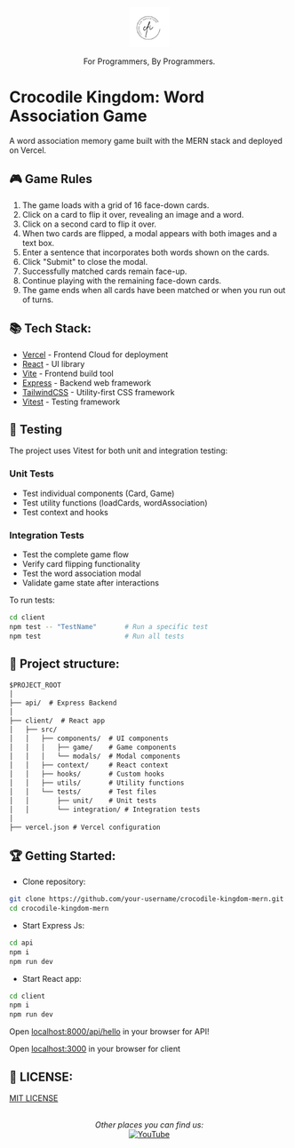 <p align="center">
  <p align="center">
    <a href="https://www.youtube.com/@codingforinnovations" target="_blank">
      <img src=".github/static/logo.png" height="72" alt="Coding for Innovations Logo"/>    
    </a>
  </p>
  <p align="center">
    For Programmers, By Programmers.
  </p>
</p>

# Crocodile Kingdom: Word Association Game

A word association memory game built with the MERN stack and deployed on Vercel.

## 🎮 Game Rules

1. The game loads with a grid of 16 face-down cards.
2. Click on a card to flip it over, revealing an image and a word.
3. Click on a second card to flip it over.
4. When two cards are flipped, a modal appears with both images and a text box.
5. Enter a sentence that incorporates both words shown on the cards.
6. Click "Submit" to close the modal.
7. Successfully matched cards remain face-up.
8. Continue playing with the remaining face-down cards.
9. The game ends when all cards have been matched or when you run out of turns.

## 📚 Tech Stack:

- [Vercel](https://vercel.com/) - Frontend Cloud for deployment
- [React](https://react.dev/) - UI library
- [Vite](https://vitejs.dev/) - Frontend build tool
- [Express](https://expressjs.com/) - Backend web framework
- [TailwindCSS](https://tailwindcss.com/) - Utility-first CSS framework
- [Vitest](https://vitest.dev/) - Testing framework

## 🧪 Testing

The project uses Vitest for both unit and integration testing:

### Unit Tests
- Test individual components (Card, Game)
- Test utility functions (loadCards, wordAssociation)
- Test context and hooks

### Integration Tests
- Test the complete game flow
- Verify card flipping functionality
- Test the word association modal
- Validate game state after interactions

To run tests:
```bash
cd client
npm test -- "TestName"       # Run a specific test
npm test                     # Run all tests
```

## 📁 Project structure:

```
$PROJECT_ROOT
│  
├── api/  # Express Backend
│  
├── client/  # React app
│   ├── src/
│   │   ├── components/  # UI components
│   │   │   ├── game/    # Game components
│   │   │   └── modals/  # Modal components
│   │   ├── context/     # React context
│   │   ├── hooks/       # Custom hooks
│   │   ├── utils/       # Utility functions
│   │   └── tests/       # Test files
│   │       ├── unit/    # Unit tests
│   │       └── integration/ # Integration tests
│
├── vercel.json # Vercel configuration
```

##  🏆 Getting Started: 

- Clone repository:

```bash
git clone https://github.com/your-username/crocodile-kingdom-mern.git
cd crocodile-kingdom-mern
```  

- Start Express Js:
```bash
cd api
npm i
npm run dev
```

- Start React app:

```bash
cd client
npm i
npm run dev
```

Open [localhost:8000/api/hello](http://localhost:8000/api/hello) in your browser for API!

Open [localhost:3000](http://localhost:3000) in your browser for client


## 🎫 LICENSE:

[MIT LICENSE](LICENSE)

<br />

<div align="center">
<i>Other places you can find us:</i><br>
<a href="https://www.youtube.com/@codingforinnovations" target="_blank"><img src="https://img.shields.io/badge/YouTube-%23E4405F.svg?&style=flat-square&logo=youtube&logoColor=white" alt="YouTube"></a>
</div>
